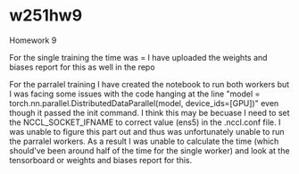 # w251hw9
Homework 9



For the single training the time was = 
I have uploaded the weights and biases report for this as well in the repo

For the parralel training I have created the notebook to run both workers but 
I was facing some issues with the code hanging at the line "model = torch.nn.parallel.DistributedDataParallel(model, device_ids=[GPU])" even though it passed the init command. I think this may be becuase I need to set the NCCL_SOCKET_IFNAME to correct value (ens5) in the .nccl.conf file. I was unable to figure this part out and thus was unfortunately unable to run the parralel workers. As a result I was unable to calculate the time (which should've been around half of the time for the single worker) and look at the tensorboard or weights and biases report for this.
